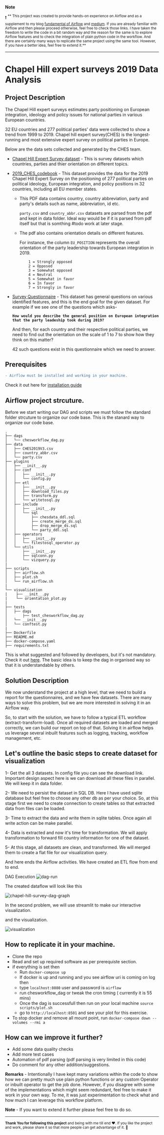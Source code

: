
**Note** 

❗ <sup> ** This project was created to provide hands-on experience on Airflow and as a supplement to my blog
[fundamental of Airflow](https://github.com/saurabh2mishra/airflow-notes) and [medium](medium-link).
If you are already familiar with Airflow and then please proceed otherwise, feel free to check those links.
I have taken the freedom to write the code in a bit random way and the reason for the same is to explore Airflow features and to check the integration of plain python code in the workflow. And there are certainly many ways to replicate the same project using the same tool. However, if you have a better idea, feel free to extend it.**
</sup>

---

# Chapel Hill expert surveys 2019 Data Analysis

## **Project Description**

The Chapel Hill expert surveys estimates party positioning on European integration, ideology and policy issues for national parties in various European countries. 

32 EU countries and 277 political parties' data were collected to show a trend from 1999 to 2019. Chapel hill expert survey(CHES) is the longest-running and most extensive expert survey on political parties in Europe.

Below are the data sets collected and generated by the CHES team.

- [Chapel Hill Expert Survey dataset](https://www.chesdata.eu/s/CHES2019V3.csv) - This is survey datasets which countries, parties and thier orientation on different topics.

- [2019_CHES_codebook](https://static1.squarespace.com/static/5975c9bfdb29d6a05c65209b/t/5fa04ec05d3c8218b7c91450/1604341440585/2019_CHES_codebook.pdf) - This dataset provides the data for the 2019 Chapel Hill Expert Survey on the positioning of 277
political parties on political ideology, European integration, and policy positions in 32 countries,
including all EU member states.
    
    -  This PDF data contains country, country abbreviation, party and party's details such as name, abbreviation, id etc.
     
     
        `party.csv` and `country_abbr.csv` datasets are parsed from the pdf and kept in data folder. Ideal way would be if it is parsed from pdf itself but that is somthing #todo work at later stage.
    -   The pdf also contains orientation details on different features. 
    
        For instance, the column `EU_POSITION` represents the overall orientation of the party leadership towards European integration in 2019.
    
                1 = Strongly opposed
                2 = Opposed
                3 = Somewhat opposed
                4 = Neutral
                5 = Somewhat in favor
                6 = In favor
                7 = Strongly in favor


- [Survey Questionnaire](https://static1.squarespace.com/static/5975c9bfdb29d6a05c65209b/t/5ed3029fe080e33f639e6e9a/1590887075513/CHES_UK_Qualtrics.pdf) - This dataset has general questions on various identified features, and this is the end goal for the given dataset. For example if we see one of the questions which asks- 

    **`How would you describe the general position on European integration that the party leadeship took during 2019?`**

    And then, for each country and their respective political parties, we need to find out the orientation on the scale of 1 to 7 to show how they think on this matter?

    42 such questions exist in this questionnaire which we need to answer.

## **Prerequisites**
```diff
- Airflow must be installed and working in your machine.
```
Check it out here for [installation guide](https://github.com/saurabh2mishra/airflow-notes#installing-airflow)

## **Airflow project strcuture.**

Before we start writing our DAG and scripts we must follow the standard folder strcuture to organize
our code base. This is the stanard way to organize our code base.

```tree
.
├── dags
│   └── chesworkflow_dag.py
├── data
│   ├── CHES2019V3.csv
│   ├── country_abbr.csv
│   └── party.csv
├── plugins
│   ├── __init__.py
│   ├── conf
│   │   ├── __init__.py
│   │   └── config.py
│   ├── etl
│   │   ├── __init__.py
│   │   ├── download_files.py
│   │   ├── transform.py
│   │   └── writetosql.py
│   ├── include
│   │   ├── __init__.py
│   │   └── sql
│   │       ├── chesdata_ddl.sql
│   │       ├── create_merge_ds.sql
│   │       ├── drop_merge_ds.sql
│   │       └── party_ddl.sql
│   ├── operators
│   │   ├── __init__.py
│   │   └── filestosql_operator.py
│   └── utils
│       ├── __init__.py
│       ├── sqlconn.py
│       └── vizquery.py
|
├── scripts
│   ├── airflow.sh
│   ├── plot.sh
│   └── run_airflow.sh
|
└── visualization
|    ├── __init__.py
|    └── orientation_plot.py
|
├── tests
│   ├── dags
│       ├── test_chesworkflow_dag.py
│   └── __init__.py
│   └── conftest.py
|
├── Dockerfile
├── README.md
├── docker-compose.yaml
├── requirements.txt
```
This is what suggested and followed by developers, but it's not mandatory.
Check it out [here](https://stackoverflow.com/questions/44424473/airflow-structure-organization-of-dags-and-tasks).
The basic idea is to keep the dag in organised way so that it is understandable by others.

## **Solution Description**

We now understand the project at a high level, that we need to build a report for the questionnaires, and we have few datasets.
There are many ways to solve this problem, but we are more interested in solving it in an Airflow way.

So, to start with the solution, we have to follow a typical ETL workflow (extract-transform-load).
Once all required datasets are loaded and merged correctly, we can build our report on top of that.
Solving it in airflow helps us leverage several inbuilt features such as logging, tracking,
workflow management, etc.


## Let's outline the basic steps to create dataset for visualization

1- Get the all 3 datasets. In config file you can see the download link. Important design aspect here is we
can download all these files in parallel. We will keep it in data folder.

2- We need to persist the dataset in SQL DB. Here I have used sqlite database but feel free to choose any
other db as per your choice. So, at this stage first we need to create connection to create tables so that 
extracted data from files can be loaded.

3- Time to extract the data and write them in sqlite tables. Once again all write action can be make parallel.

4- Data is extracted and now it's time for transformation. We will apply transformation to forward fill country information 
for one of the dataset.

5- At this stage, all datasets are clean, and transformed. We will merged them to create a flat file for our
visualization query.

And here ends the Airflow activities. We have created an ETL flow from end to end.

DAG Execution 
![dag-run](/imgs/dag_run.png)

The created dataflow will look like this 

![chapel-hill-survey-dag-graph](/imgs/project_dag_graph.png)

In the second problem, we will use streamlit to make our interactive visualization.

and the visualization.

![visualization](/imgs/viz.gif)


## How to replicate it in your machine. 
 - Clone the repo
 - Read and set up required software as per prerequiste section.
 - if everything is set then
    - Run `docker-compose up`
    - If docker is up and running and you see airflow uri is coming on log then
    - type `localhost:8080` user and password is `airflow`
    - run chesworkflow_dag or tweak the cron timing ( currently it is 55 mins)
    - Once the dag is successfull then run on your local machine `source scripts/plot.sh`
    - go to `http://localhost:8501` and see your plot for this exercise. 
- To stop docker and remove all mount point, run `docker-compose down --volumes --rmi a`


## How can we improve it further?
- Add some data quality checks
- Add more test cases
- Automation of pdf parsing (pdf parsing is very limited in this code)
- Do comment for any other addition/suggestions.


**Remarks** - Intentionally I have kept many variations within the code to show how we can pretty much use plain python functions or any custom
Operator or inbuilt operator to get the job done. However, if you disagree with some of the implementations which might seem redundant, 
feel free to make it work in your own way. To me, it was just experimentation to check what and how much I can leverage this workflow platform.


**Note** - If you want to extend it further please feel free to do so.


---

<sup> **Thank You for following this project** and being with me till end ❤️. If you like the project and work, please share it so that more people can get advantange of it. 🙏 </sup>